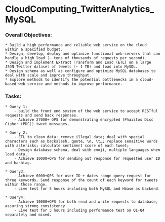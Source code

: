 # CloudComputing_TwitterAnalytics_MySQL
### Overall Objectives:       
	* Build a high performance and reliable web service on the cloud within a specified budget.
	* Design, develop, deploy and optimize functional web-servers that can handle a high load (~ tens of thousands of requests per second).
	* Design and implement Extract Transform and Load (ETL) on a large JSON Twitter dataset of tweets (~ 1 TB) and load into MySQL.
	* Design schema as well as configure and optimize MySQL databases to deal with scale and improve throughput.
	* Explore methods to identify the potential bottlenecks in a cloud-based web service and methods to improve performance.
              
### Tasks:
	* Query 1: 
		- build the front end system of the web service to accept RESTful requests and send back responses. 
		- Achieve 27000+ QPS for demonstrating encrypted (Phaistos Disc Cipher (PDC)) tweet messages.

	* Query 2: 
		- ETL to clean data: remove illegal data; deal with special characters such as backslash, quote, \n, \t…; replace sensitive words with asterisks; calculate sentiment score of each tweet;
		- Design database schema, deal with emoji, multiple languages when load data.
		- Achieve 10000+QPS for sending out response for requested user ID and hashtag.
		
	* Query3: 
		- Achieve 6000+QPS for user ID + dates range query request for three keywords. Send response of the count of each keyword for tweets within those range.
		- Live test for 5 hours including both MySQL and Hbase as backend.
		
	* Query4:
		- Achieve 10000+QPS for both read and write requests to database, assuring strong consistency.
		- Live test for 3 hours including performance test on Q1-Q4 separately and mixed.
